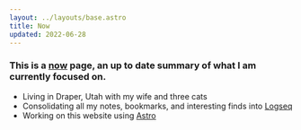 ```yaml
---
layout: ../layouts/base.astro
title: Now
updated: 2022-06-28
---
```


### This is a [now](//nownownow.com/about) page, an up to date summary of what I am currently focused on.

- Living in Draper, Utah with my wife and three cats
- Consolidating all my notes, bookmarks, and interesting finds into [Logseq](//logseq.com)
- Working on this website using [Astro](//astro.build)